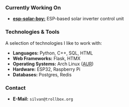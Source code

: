 ### Currently Working On

* [**esp-solar-boy:**](https://github.com/gsilvan/esp-solar-boy) ESP-based solar inverter control unit

### Technologies & Tools

A selection of technologies I like to work with:

* **Languages:** Python, C++, SQL, HTML
* **Web Frameworks:** Flask, HTMX
* **Operating Systems:** Arch Linux ([AUR](https://aur.archlinux.org/packages?SeB=m&K=silvan))
* **Hardware:** ESP32, Raspberry Pi
* **Databases:** Postgres, Redis

### Contact

* **E-Mail:** `silvan@trollbox.org`
